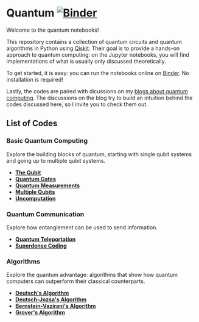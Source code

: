 # Quantum [![Binder](https://mybinder.org/badge_logo.svg)](https://mybinder.org/v2/gh/daniel-dev-lab/Quantum/master?labpath=index.ipynb)


Welcome to the quantum notebooks! 

This repository contains a collection of quantum circuits and quantum algorithms in Python using [Qiskit](https://www.qiskit.org/). Their goal is to provide a hands-on approach to quantum computing: on the Jupyter notebooks, you will find implementations of what is usually only discussed theoretically.

To get started, it is easy: you can run the notebooks online on [Binder](https://mybinder.org/v2/gh/daniel-dev-lab/Quantum/master?filepath=index.ipynb). No installation is required!

Lastly, the codes are paired with dicussions on my [blogs about quantum computing](https://daniel-dev-lab.github.io/tags/quantum/). The discussions on the blog try to build an intuition behind the codes discussed here, so I invite you to check them out. 

## List of Codes

### Basic Quantum Computing

Explore the building blocks of quantum, starting with single qubit systems and going up to multiple qubit systems.

* **[The Qubit](./Basic_Quantum/Qubit.ipynb)**
* **[Quantum Gates](./Basic_Quantum/Quantum-Gates.ipynb)**
* **[Quantum Measurements](./Basic_Quantum/Measurements.ipynb)**
* **[Multiple Qubits](./Basic_Quantum/Multiple-Qubits.ipynb)**
* **[Uncomputation](./Basic_Quantum/Uncomputation.ipynb)**

### Quantum Communication

Explore how entanglement can be used to send information. 

* **[Quantum Teleportation](./Quantum_Communication/Teleportation.ipynb)**
* **[Superdense Coding](./Quantum_Communication/Superdensecoding.ipynb)**

### Algorithms

Explore the quantum advantage: algorithms that show how quantum computers can outperform their classical counterparts.

* **[Deutsch's Algorithm](./Algorithms/Deutsch.ipynb)**
* **[Deutsch-Jozsa's Algorithm](./Algorithms/Deutsch-Jozsa.ipynb)**
* **[Bernstein-Vazirani's Algorithm](./Algorithms/Bernstein-Vazirani.ipynb)**
* **[Grover's Algorithm](./Algorithms/Grover.ipynb)**
